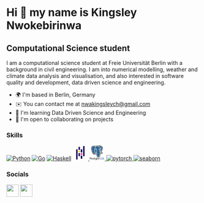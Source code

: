 Hi 👋 my name is Kingsley Nwokebirinwa
======================================

Computational Science student
-----------------------------

I am a computational science student at Freie Universität Berlin with a background in civil engineering. I am into numerical modelling, weather and climate data analysis and visualisation, and also interested in software quality and development, data driven science and engineering.

* 🌍  I'm based in Berlin, Germany
* ✉️  You can contact me at [nwakingsleych@gmail.com](mailto:nwakingsleych@gmail.com)
* 🧠  I'm learning Data Driven Science and Engineering
* 🤝  I'm open to collaborating on projects

### Skills

<p align="left">
<a href="https://www.python.org/" target="_blank" rel="noreferrer"><img src="https://raw.githubusercontent.com/danielcranney/readme-generator/main/public/icons/skills/python-colored.svg" width="36" height="36" alt="Python" /></a> <a href="https://go.dev/" target="_blank" rel="noreferrer"><img src="https://raw.githubusercontent.com/danielcranney/readme-generator/main/public/icons/skills/Go-Logo_Blue.svg" width="36" height="36" alt="Go" /></a>
<a href="https://www.haskell.org/" target="_blank" rel="noreferrer"><img src="https://camo.githubusercontent.com/21e766dfc807a1ed67474e221bcd8c19f60e111a17d5907c460fa916bfc88003/687474703a2f2f692e696d6775722e636f6d2f74754645785a6c2e706e67" width="36" height="36" alt="Haskell" /></a>
<a href="https://pandas.pydata.org/" target="_blank" rel="noreferrer"> <img src="https://raw.githubusercontent.com/devicons/devicon/2ae2a900d2f041da66e950e4d48052658d850630/icons/pandas/pandas-original.svg" alt="pandas" width="40" height="40"/> </a> 
<a href="https://www.postgresql.org" target="_blank" rel="noreferrer"> <img src="https://raw.githubusercontent.com/devicons/devicon/master/icons/postgresql/postgresql-original-wordmark.svg" alt="postgresql" width="40" height="40"/> </a> <a href="https://pytorch.org/" target="_blank" rel="noreferrer"> <img src="https://www.vectorlogo.zone/logos/pytorch/pytorch-icon.svg" alt="pytorch" width="40" height="40"/> </a> 
<a href="https://seaborn.pydata.org/" target="_blank" rel="noreferrer"> <img src="https://seaborn.pydata.org/_images/logo-mark-lightbg.svg" alt="seaborn" width="40" height="40"/> </a>
</p>

### Socials

<p align="left"> <a href="https://www.github.com/kingsleynwoke" target="_blank" rel="noreferrer"><img src="https://raw.githubusercontent.com/danielcranney/readme-generator/main/public/icons/socials/github.svg" width="32" height="32" /></a> <a href="https://www.linkedin.com/in/kingsley-nwokebirinwa-b92123bb" target="_blank" rel="noreferrer"><img src="https://raw.githubusercontent.com/danielcranney/readme-generator/main/public/icons/socials/linkedin.svg" width="32" height="32" /></a></p>
